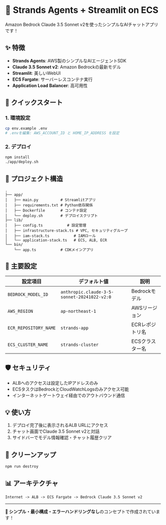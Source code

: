 # 🤖 Strands Agents + Streamlit on ECS

Amazon Bedrock Claude 3.5 Sonnet v2を使ったシンプルなAIチャットアプリです！

## ✨ 特徴

- **Strands Agents**: AWS製のシンプルなAIエージェントSDK
- **Claude 3.5 Sonnet v2**: Amazon Bedrockの最新モデル
- **Streamlit**: 美しいWebUI
- **ECS Fargate**: サーバーレスコンテナ実行
- **Application Load Balancer**: 高可用性

## 🚀 クイックスタート

### 1. 環境設定

```bash
cp env.example .env
# .envを編集: AWS_ACCOUNT_ID と HOME_IP_ADDRESS を設定
```

### 2. デプロイ

```bash
npm install
./app/deploy.sh
```

## 📁 プロジェクト構造

```
.
├── app/
│   ├── main.py          # Streamlitアプリ
│   ├── requirements.txt # Python依存関係
│   ├── Dockerfile       # コンテナ設定
│   └── deploy.sh        # デプロイスクリプト
├── lib/
│   ├── config.ts           # 設定管理
│   ├── infrastructure-stack.ts # VPC, セキュリティグループ
│   ├── iam-stack.ts           # IAMロール
│   └── application-stack.ts   # ECS, ALB, ECR
└── bin/
    └── app.ts           # CDKメインアプリ
```

## 🔧 主要設定

| 設定項目 | デフォルト値 | 説明 |
|---------|-------------|------|
| `BEDROCK_MODEL_ID` | `anthropic.claude-3-5-sonnet-20241022-v2:0` | Bedrockモデル |
| `AWS_REGION` | `ap-northeast-1` | AWSリージョン |
| `ECR_REPOSITORY_NAME` | `strands-app` | ECRレポジトリ名 |
| `ECS_CLUSTER_NAME` | `strands-cluster` | ECSクラスター名 |

## 🛡️ セキュリティ

- ALBへのアクセスは設定したIPアドレスのみ
- ECSタスクはBedrockとCloudWatchLogsのみアクセス可能
- インターネットゲートウェイ経由でのアウトバウンド通信

## 💡 使い方

1. デプロイ完了後に表示されるALB URLにアクセス
2. チャット画面でClaude 3.5 Sonnet v2と対話
3. サイドバーでモデル情報確認・チャット履歴クリア

## 🧹 クリーンアップ

```bash
npm run destroy
```

## 📊 アーキテクチャ

```
Internet -> ALB -> ECS Fargate -> Bedrock Claude 3.5 Sonnet v2
```

---

**💖 シンプル・最小構成・エラーハンドリングなし**のコンセプトで作成されています！
